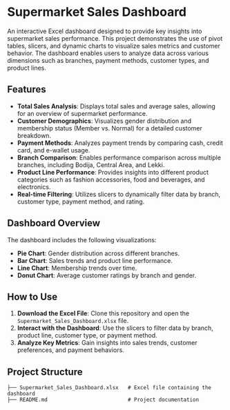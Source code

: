 # Supermarket Sales Dashboard

An interactive Excel dashboard designed to provide key insights into supermarket sales performance. This project demonstrates the use of pivot tables, slicers, and dynamic charts to visualize sales metrics and customer behavior. The dashboard enables users to analyze data across various dimensions such as branches, payment methods, customer types, and product lines.

## Features

- **Total Sales Analysis**: Displays total sales and average sales, allowing for an overview of supermarket performance.
- **Customer Demographics**: Visualizes gender distribution and membership status (Member vs. Normal) for a detailed customer breakdown.
- **Payment Methods**: Analyzes payment trends by comparing cash, credit card, and e-wallet usage.
- **Branch Comparison**: Enables performance comparison across multiple branches, including Bodija, Central Area, and Lekki.
- **Product Line Performance**: Provides insights into different product categories such as fashion accessories, food and beverages, and electronics.
- **Real-time Filtering**: Utilizes slicers to dynamically filter data by branch, customer type, payment method, and rating.

## Dashboard Overview

The dashboard includes the following visualizations:
- **Pie Chart**: Gender distribution across different branches.
- **Bar Chart**: Sales trends and product line performance.
- **Line Chart**: Membership trends over time.
- **Donut Chart**: Average customer ratings by branch and gender.

## How to Use

1. **Download the Excel File**: Clone this repository and open the `Supermarket_Sales_Dashboard.xlsx` file.
2. **Interact with the Dashboard**: Use the slicers to filter data by branch, product line, customer type, or payment method.
3. **Analyze Key Metrics**: Gain insights into sales trends, customer preferences, and payment behaviors.

## Project Structure

```plaintext
├── Supermarket_Sales_Dashboard.xlsx   # Excel file containing the dashboard
├── README.md                          # Project documentation

